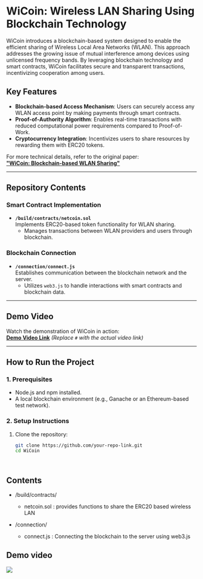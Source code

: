 
# **WiCoin: Wireless LAN Sharing Using Blockchain Technology**

WiCoin introduces a blockchain-based system designed to enable the efficient sharing of Wireless Local Area Networks (WLAN). This approach addresses the growing issue of mutual interference among devices using unlicensed frequency bands. By leveraging blockchain technology and smart contracts, WiCoin facilitates secure and transparent transactions, incentivizing cooperation among users.

## **Key Features**
- **Blockchain-based Access Mechanism**: Users can securely access any WLAN access point by making payments through smart contracts.
- **Proof-of-Authority Algorithm**: Enables real-time transactions with reduced computational power requirements compared to Proof-of-Work.
- **Cryptocurrency Integration**: Incentivizes users to share resources by rewarding them with ERC20 tokens.

For more technical details, refer to the original paper:  
[**"WiCoin: Blockchain-based WLAN Sharing"**](https://www.koreascience.or.kr/article/JAKO201911338887857.page)

---

## **Repository Contents**

### **Smart Contract Implementation**
- **`/build/contracts/netcoin.sol`**  
  Implements ERC20-based token functionality for WLAN sharing.  
  - Manages transactions between WLAN providers and users through blockchain.

### **Blockchain Connection**
- **`/connection/connect.js`**  
  Establishes communication between the blockchain network and the server.  
  - Utilizes `web3.js` to handle interactions with smart contracts and blockchain data.

---

## **Demo Video**
Watch the demonstration of WiCoin in action:  
[**Demo Video Link**](#) *(Replace `#` with the actual video link)*

---

## **How to Run the Project**

### **1. Prerequisites**
- Node.js and npm installed.
- A local blockchain environment (e.g., Ganache or an Ethereum-based test network).

### **2. Setup Instructions**
1. Clone the repository:  
   ```bash
   git clone https://github.com/your-repo-link.git
   cd WiCoin




## Contents 
- /build/contracts/ 
  - netcoin.sol : provides functions to share the ERC20 based wireless LAN

- /connection/
  - connect.js : Connecting the blockchain to the server using web3.js



## Demo video

<img src="https://user-images.githubusercontent.com/73271891/154790082-2f441ea1-16d0-41ac-b7ae-3c4d373c9afc.gif">

